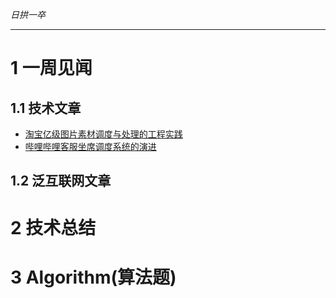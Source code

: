 
*日拱一卒*

_________________

# 1 一周见闻

## 1.1 技术文章
+ [淘宝亿级图片素材调度与处理的工程实践](https://mp.weixin.qq.com/s/omYpc09kmmrQAmhYBHivHA)
+ [哔哩哔哩客服坐席调度系统的演进](https://mp.weixin.qq.com/s/60adp5UQw4VxYM4Qm6gRfw)

## 1.2 泛互联网文章




# 2 技术总结



# 3 Algorithm(算法题)

















